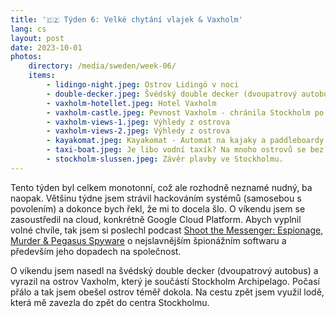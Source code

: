 ```yaml
---
title: '🇨🇿 Týden 6: Velké chytání vlajek & Vaxholm'
lang: cs
layout: post
date: 2023-10-01
photos:
    directory: /media/sweden/week-06/
    items:
        - lidingo-night.jpeg: Ostrov Lidingö v noci
        - double-decker.jpeg: Švédský double decker (dvoupatrový autobus)
        - vaxholm-hotellet.jpeg: Hotel Vaxholm
        - vaxholm-castle.jpeg: Pevnost Vaxholm - chránila Stockholm po dlouhá léta
        - vaxholm-views-1.jpeg: Výhledy z ostrova
        - vaxholm-views-2.jpeg: Výhledy z ostrova
        - kayakomat.jpeg: Kayakomat - Automat na kajaky a paddleboardy
        - taxi-boat.jpeg: Je libo vodní taxík? Na mnoho ostrovů se bez lodi nedá dostat.
        - stockholm-slussen.jpeg: Závěr plavby ve Stockholmu.
---
```


Tento týden byl celkem monotonní, což ale rozhodně neznamé nudný, ba naopak. Většinu týdne jsem strávil hackováním systémů (samosebou s povolením) a dokonce bych řekl, že mi to docela šlo. O víkendu jsem se zasoustředil na cloud, konkrétně Google Cloud Platform. Abych vyplnil volné chvíle, tak jsem si poslechl podcast [Shoot the Messenger: Espionage, Murder & Pegasus Spyware](https://podcasts.apple.com/us/podcast/shoot-the-messenger-espionage-murder-pegasus-spyware/id1661177850) o nejslavnějším špionážním softwaru a především jeho dopadech na společnost.

O víkendu jsem nasedl na švédský double decker (dvoupatrový autobus) a vyrazil na ostrov Vaxholm, který je součástí Stockholm Archipelago. Počasí přálo a tak jsem obešel ostrov téměř dokola. Na cestu zpět jsem využil lodě, která mě zavezla do zpět do centra Stockholmu.

